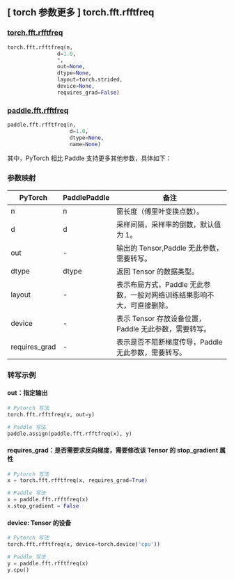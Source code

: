 ## [ torch 参数更多 ] torch.fft.rfftfreq

### [torch.fft.rfftfreq](https://pytorch.org/docs/stable/generated/torch.fft.rfftfreq.html?highlight=rfftfreq#torch.fft.rfftfreq)

```python
torch.fft.rfftfreq(n,
                d=1.0,
                *,
                out=None,
                dtype=None,
                layout=torch.strided,
                device=None,
                requires_grad=False)
```

### [paddle.fft.rfftfreq](https://www.paddlepaddle.org.cn/documentation/docs/zh/develop/api/paddle/fft/rfftfreq_cn.html)

```python
paddle.fft.rfftfreq(n,
                    d=1.0,
                    dtype=None,
                    name=None)
```

其中，PyTorch 相比 Paddle 支持更多其他参数，具体如下：
### 参数映射
| PyTorch       | PaddlePaddle | 备注                                                   |
| ------------- | ------------ | ------------------------------------------------------ |
| n             |n             | 窗长度（傅里叶变换点数）。                          |
| d             |d             | 采样间隔，采样率的倒数，默认值为 1。                     |
| out           |-             |输出的 Tensor,Paddle 无此参数，需要转写。            |
| dtype         |dtype         | 返回 Tensor 的数据类型。                           |
| layout        |-             |表示布局方式，Paddle 无此参数，一般对网络训练结果影响不大，可直接删除。|
| device        |-             |表示 Tensor 存放设备位置，Paddle 无此参数，需要转写。         |
| requires_grad |-             |表示是否不阻断梯度传导，Paddle 无此参数，需要转写。    |

### 转写示例
#### out：指定输出
```python
# Pytorch 写法
torch.fft.rfftfreq(x, out=y)

# Paddle 写法
paddle.assign(paddle.fft.rfftfreq(x), y)
```

#### requires_grad：是否需要求反向梯度，需要修改该 Tensor 的 stop_gradient 属性
```python
# Pytorch 写法
x = torch.fft.rfftfreq(x, requires_grad=True)

# Paddle 写法
x = paddle.fft.rfftfreq(x)
x.stop_gradient = False
```

#### device: Tensor 的设备
```python
# Pytorch 写法
torch.fft.rfftfreq(x, device=torch.device('cpu'))

# Paddle 写法
y = paddle.fft.rfftfreq(x)
y.cpu()
```
